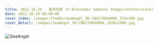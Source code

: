 ```yaml
---
title: 2022.10.29 - 海洋天使 (© Alexander Semenov Images/Shutterstock)
date: 2022.10.29 00:00:00
cover_index: /images/thumbs/SeaAngel_ZH-CN6176844066_533x300.jpg
cover_detail: /images/SeaAngel_ZH-CN6176844066_1920x1080.jpg
---
```


![SeaAngel](/images/SeaAngel_ZH-CN6176844066_1920x1080.jpg)
